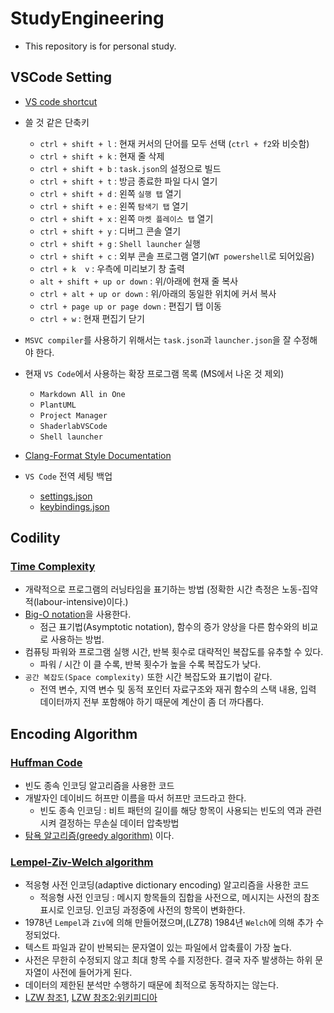 # StudyEngineering

* This repository is for personal study.

## VSCode Setting

* [VS code shortcut](https://code.visualstudio.com/docs/editor/codebasics)
* 쓸 것 같은 단축키
  * `ctrl + shift + l` : 현재 커서의 단어를 모두 선택 (`ctrl + f2`와 비슷함)
  * `ctrl + shift + k` : 현재 줄 삭제
  * `ctrl + shift + b` : `task.json`의 설정으로 빌드
  * `ctrl + shift + t` : 방금 종료한 파일 다시 열기
  * `ctrl + shift + d` : 왼쪽 `실행 탭` 열기
  * `ctrl + shift + e` : 왼쪽 `탐색기 탭` 열기
  * `ctrl + shift + x` : 왼쪽 `마켓 플레이스 탭` 열기
  * `ctrl + shift + y` : 디버그 콘솔 열기
  * `ctrl + shift + g` : `Shell launcher` 실행
  * `ctrl + shift + c` : 외부 콘솔 프로그램 열기(`WT powershell`로 되어있음)
  * `ctrl + k  v` : 우측에 미리보기 창 출력
  * `alt + shift + up or down` : 위/아래에 현재 줄 복사
  * `ctrl + alt + up or down` : 위/아래의 동일한 위치에 커서 복사
  * `ctrl + page up or page down` : 편집기 탭 이동
  * `ctrl + w` : 현재 편집기 닫기

* `MSVC compiler`를 사용하기 위해서는 `task.json`과 `launcher.json`을 잘 수정해야 한다.

* 현재 `VS Code`에서 사용하는 확장 프로그램 목록 (MS에서 나온 것 제외)
  * `Markdown All in One`
  * `PlantUML`
  * `Project Manager`
  * `ShaderlabVSCode`
  * `Shell launcher`

* [Clang-Format Style Documentation](https://clang.llvm.org/docs/ClangFormatStyleOptions.html)

* `VS Code` 전역 세팅 백업
  * [settings.json](backup/settings.json)
  * [keybindings.json](backup/keybindings.json)

## Codility

### [Time Complexity](https://app.codility.com/programmers/lessons/3-time_complexity/)

* 개략적으로 프로그램의 러닝타임을 표기하는 방법 (정확한 시간 측정은 노동-집약적(labour-intensive)이다.)
* [Big-O notation]을 사용한다.
	* 점근 표기법(Asymptotic notation), 함수의 증가 양상을 다른 함수와의 비교로 사용하는 방법.
* 컴퓨팅 파워와 프로그램 실행 시간, 반복 횟수로 대략적인 복잡도를 유추할 수 있다.
	* 파워 / 시간 이 클 수록, 반복 횟수가 높을 수록 복잡도가 낮다.
* `공간 복잡도(Space complexity)` 또한 시간 복잡도와 표기법이 같다.
	* 전역 변수, 지역 변수 및 동적 포인터 자료구조와 재귀 함수의 스택 내용, 입력 데이터까지 전부 포함해야 하기 때문에 계산이 좀 더 까다롭다.


## Encoding Algorithm

### [Huffman Code](Huffman/Huffman.cpp)

* 빈도 종속 인코딩 알고리즘을 사용한 코드
* 개발자인 데이비드 허프만 이름을 따서 허프만 코드라고 한다.
  * 빈도 종속 인코딩 : 비트 패턴의 길이를 해당 항목이 사용되는 빈도의 역과 관련시켜 결정하는 무손실 데이터 압축방법
* [탐욕 알고리즘(greedy algorithm)] 이다.

### [Lempel-Ziv-Welch algorithm](LZW/LZWAlgorithm.cpp)

* 적응형 사전 인코딩(adaptive dictionary encoding) 알고리즘을 사용한 코드
  * 적응형 사전 인코딩 : 메시지 항목들의 집합을 사전으로, 메시지는 사전의 참조 표시로 인코딩. 인코딩 과정중에 사전의 항목이 변화한다.
* 1978년 `Lempel`과 `Ziv`에 의해 만들어졌으며,(LZ78) 1984년 `Welch`에 의해 추가 수정되었다.
* 텍스트 파일과 같이 반복되는 문자열이 있는 파일에서 압축률이 가장 높다.
* 사전은 무한히 수정되지 않고 최대 항목 수를 지정한다. 결국 자주 발생하는 하위 문자열이 사전에 들어가게 된다.
* 데이터의 제한된 분석만 수행하기 때문에 최적으로 동작하지는 않는다.
* [LZW 참조1], [LZW 참조2:위키피디아]
	


[탐욕 알고리즘(greedy algorithm)]: https://ko.wikipedia.org/wiki/%ED%83%90%EC%9A%95_%EC%95%8C%EA%B3%A0%EB%A6%AC%EC%A6%98
[LZW 참조1]: https://www2.cs.duke.edu/csed/curious/compression/lzw.html
[LZW 참조2:위키피디아]: https://ko.wikipedia.org/wiki/LZW
[Big-O notation]: https://en.wikipedia.org/wiki/Big_O_notation